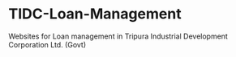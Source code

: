 # TIDC-Loan-Management
Websites for Loan management in Tripura Industrial Development Corporation Ltd. (Govt)
